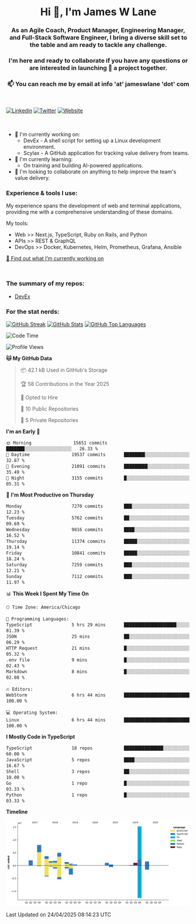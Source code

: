 <h1 align="center">Hi 👋, I'm James W Lane</h1>
<h3 align="center">As an Agile Coach, Product Manager, Engineering Manager, and Full-Stack Software Engineer, I bring a diverse skill set to the table and am ready to tackle any challenge.</h3>
<h3 align="center">I'm here and ready to collaborate if you have any questions or are interested in launching 🚀 a project together.</h3>

<div style="margin-top: 16px;" />

<h3 align="center">📫 You can reach me by email at info 'at' jameswlane 'dot' com</h3>

<div style="margin-top: 48px;" />

[![Linkedin](https://img.shields.io/badge/LinkedIn-0077B5?style=for-the-badge&logo=linkedin&logoColor=white)](https://www.linkedin.com/in/jameswlane/)
[![Twitter](https://img.shields.io/badge/Twitter-1DA1F2?style=for-the-badge&logo=twitter&logoColor=white)](https://x.com/jameswlane)
[![Website](https://img.shields.io/website?down_color=red&down_message=offline&style=for-the-badge&up_color=green&up_message=up&url=https%3A%2F%2Fwww.jameswlane.com)](https://www.jameswlane.com)

<div style="margin-top: 48px;" />

- 🔭 I'm currently working on:
  - DevEx - A shell script for setting up a Linux development environment.
  - Scylax - A GitHub application for tracking value delivery from teams.
- 🌱 I'm currently learning:
  - On training and building AI-powered applications.
- 👯 I'm looking to collaborate on anything to help improve the team's value delivery.

### Experience & tools I use:

My experience spans the development of web and terminal applications, providing me with a comprehensive understanding of these domains.

My tools:
- Web >> Next.js, TypeScript, Ruby on Rails, and Python
- APIs >> REST & GraphQL
- DevOps >> Docker, Kubernetes, Helm, Prometheus, Grafana, Ansible

[🔭 Find out what I’m currently working on](https://www.jameswlane.com/now)  

<div style="margin-top: 50px;"/>

### The summary of my repos:
- [DevEx](https://github.com/jameswlane/devex)  

### For the stat nerds:
[![GitHub Streak](https://github-readme-streak-stats.herokuapp.com?user=jameswlane&theme=tokyonight)](https://git.io/streak-stats)
[![GitHub Stats](https://github-readme-stats.vercel.app/api?username=jameswlane&show_icons=true&theme=tokyonight)](https://github-readme-stats.vercel.app)
[![GitHub Top Languages](https://github-readme-stats.vercel.app/api/top-langs?username=jameswlane&show_icons=true&locale=en&layout=compact&theme=tokyonight)](https://github-readme-stats.vercel.app)

<!--START_SECTION:waka-->
![Code Time](http://img.shields.io/badge/Code%20Time-499%20hrs%2012%20mins-blue)

![Profile Views](http://img.shields.io/badge/Profile%20Views-0-blue)

**🐱 My GitHub Data** 

> 📦 42.1 kB Used in GitHub's Storage 
 > 
> 🏆 58 Contributions in the Year 2025
 > 
> 💼 Opted to Hire
 > 
> 📜 10 Public Repositories 
 > 
> 🔑 5 Private Repositories 
 > 
**I'm an Early 🐤** 

```text
🌞 Morning                15651 commits       ███████░░░░░░░░░░░░░░░░░░   26.33 % 
🌆 Daytime                19537 commits       ████████░░░░░░░░░░░░░░░░░   32.87 % 
🌃 Evening                21091 commits       █████████░░░░░░░░░░░░░░░░   35.49 % 
🌙 Night                  3155 commits        █░░░░░░░░░░░░░░░░░░░░░░░░   05.31 % 
```
📅 **I'm Most Productive on Thursday** 

```text
Monday                   7270 commits        ███░░░░░░░░░░░░░░░░░░░░░░   12.23 % 
Tuesday                  5762 commits        ██░░░░░░░░░░░░░░░░░░░░░░░   09.69 % 
Wednesday                9816 commits        ████░░░░░░░░░░░░░░░░░░░░░   16.52 % 
Thursday                 11374 commits       █████░░░░░░░░░░░░░░░░░░░░   19.14 % 
Friday                   10841 commits       █████░░░░░░░░░░░░░░░░░░░░   18.24 % 
Saturday                 7259 commits        ███░░░░░░░░░░░░░░░░░░░░░░   12.21 % 
Sunday                   7112 commits        ███░░░░░░░░░░░░░░░░░░░░░░   11.97 % 
```


📊 **This Week I Spent My Time On** 

```text
🕑︎ Time Zone: America/Chicago

💬 Programming Languages: 
TypeScript               5 hrs 29 mins       ████████████████████░░░░░   81.39 % 
JSON                     25 mins             ██░░░░░░░░░░░░░░░░░░░░░░░   06.29 % 
HTTP Request             21 mins             █░░░░░░░░░░░░░░░░░░░░░░░░   05.32 % 
.env file                9 mins              █░░░░░░░░░░░░░░░░░░░░░░░░   02.43 % 
Markdown                 8 mins              █░░░░░░░░░░░░░░░░░░░░░░░░   02.08 % 

🔥 Editors: 
WebStorm                 6 hrs 44 mins       █████████████████████████   100.00 % 

💻 Operating System: 
Linux                    6 hrs 44 mins       █████████████████████████   100.00 % 
```

**I Mostly Code in TypeScript** 

```text
TypeScript               18 repos            ███████████████░░░░░░░░░░   60.00 % 
JavaScript               5 repos             ████░░░░░░░░░░░░░░░░░░░░░   16.67 % 
Shell                    3 repos             ██░░░░░░░░░░░░░░░░░░░░░░░   10.00 % 
Go                       1 repo              █░░░░░░░░░░░░░░░░░░░░░░░░   03.33 % 
Python                   1 repo              █░░░░░░░░░░░░░░░░░░░░░░░░   03.33 % 
```



**Timeline**

![Lines of Code chart](https://raw.githubusercontent.com/jameswlane/jameswlane/main/assets/bar_graph.png)


 Last Updated on 24/04/2025 08:14:23 UTC
<!--END_SECTION:waka-->
